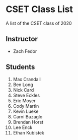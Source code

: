 # CSET Class List

A list of the CSET class of 2020

## Instructor
- Zach Fedor

## Students
1. Max Crandall
1. Ben Long 
1. Nick Card
1. Steve Eckles
1. Eric Moyer
1. Cody Martin
1. Kevin Lueke
1. Carni Buzaglo
1. Brendan Horst
1. Lee Enck
1. Ethan Kubistek
